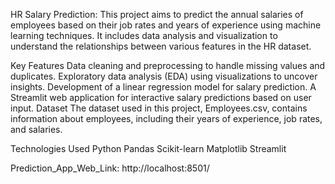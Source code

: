 HR Salary Prediction:
This project aims to predict the annual salaries of employees based on their job rates and years of experience using machine learning techniques. It includes data analysis and visualization to understand the relationships between various features in the HR dataset.

Key Features
Data cleaning and preprocessing to handle missing values and duplicates.
Exploratory data analysis (EDA) using visualizations to uncover insights.
Development of a linear regression model for salary prediction.
A Streamlit web application for interactive salary predictions based on user input.
Dataset
The dataset used in this project, Employees.csv, contains information about employees, including their years of experience, job rates, and salaries.

Technologies Used
Python
Pandas
Scikit-learn
Matplotlib
Streamlit

Prediction_App_Web_Link: http://localhost:8501/
